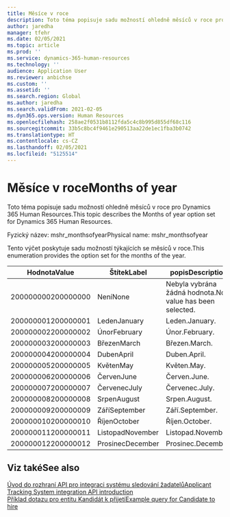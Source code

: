 ```yaml
---
title: Měsíce v roce
description: Toto téma popisuje sadu možností ohledně měsíců v roce pro Dynamics 365 Human Resources.
author: jaredha
manager: tfehr
ms.date: 02/05/2021
ms.topic: article
ms.prod: ''
ms.service: dynamics-365-human-resources
ms.technology: ''
audience: Application User
ms.reviewer: anbichse
ms.custom: ''
ms.assetid: ''
ms.search.region: Global
ms.author: jaredha
ms.search.validFrom: 2021-02-05
ms.dyn365.ops.version: Human Resources
ms.openlocfilehash: 258ae2f0531b8112fda5c4c8b995d855df68c116
ms.sourcegitcommit: 33b5c8bc4f9461e290513aa22de1ec1fba3b0742
ms.translationtype: HT
ms.contentlocale: cs-CZ
ms.lasthandoff: 02/05/2021
ms.locfileid: "5125514"
---
```

# <a name="months-of-year"></a><span data-ttu-id="52f59-103">Měsíce v roce</span><span class="sxs-lookup"><span data-stu-id="52f59-103">Months of year</span></span>

<span data-ttu-id="52f59-104">Toto téma popisuje sadu možností ohledně měsíců v roce pro Dynamics 365 Human Resources.</span><span class="sxs-lookup"><span data-stu-id="52f59-104">This topic describes the Months of year option set for Dynamics 365 Human Resources.</span></span>

<span data-ttu-id="52f59-105">Fyzický název: mshr_monthsofyear</span><span class="sxs-lookup"><span data-stu-id="52f59-105">Physical name: mshr_monthsofyear</span></span>

<span data-ttu-id="52f59-106">Tento výčet poskytuje sadu možností týkajících se měsíců v roce.</span><span class="sxs-lookup"><span data-stu-id="52f59-106">This enumeration provides the option set for the months of the year.</span></span>

| <span data-ttu-id="52f59-107">Hodnota</span><span class="sxs-lookup"><span data-stu-id="52f59-107">Value</span></span> | <span data-ttu-id="52f59-108">Štítek</span><span class="sxs-lookup"><span data-stu-id="52f59-108">Label</span></span> | <span data-ttu-id="52f59-109">popis</span><span class="sxs-lookup"><span data-stu-id="52f59-109">Description</span></span> |
| --- | --- | --- |
| <span data-ttu-id="52f59-110">200000000</span><span class="sxs-lookup"><span data-stu-id="52f59-110">200000000</span></span> | <span data-ttu-id="52f59-111">Není</span><span class="sxs-lookup"><span data-stu-id="52f59-111">None</span></span> | <span data-ttu-id="52f59-112">Nebyla vybrána žádná hodnota.</span><span class="sxs-lookup"><span data-stu-id="52f59-112">No value has been selected.</span></span> |
| <span data-ttu-id="52f59-113">200000001</span><span class="sxs-lookup"><span data-stu-id="52f59-113">200000001</span></span> | <span data-ttu-id="52f59-114">Leden</span><span class="sxs-lookup"><span data-stu-id="52f59-114">January</span></span> | <span data-ttu-id="52f59-115">Leden.</span><span class="sxs-lookup"><span data-stu-id="52f59-115">January.</span></span> |
| <span data-ttu-id="52f59-116">200000002</span><span class="sxs-lookup"><span data-stu-id="52f59-116">200000002</span></span> | <span data-ttu-id="52f59-117">Únor</span><span class="sxs-lookup"><span data-stu-id="52f59-117">February</span></span> | <span data-ttu-id="52f59-118">Únor.</span><span class="sxs-lookup"><span data-stu-id="52f59-118">February.</span></span> |
| <span data-ttu-id="52f59-119">200000003</span><span class="sxs-lookup"><span data-stu-id="52f59-119">200000003</span></span> | <span data-ttu-id="52f59-120">Březen</span><span class="sxs-lookup"><span data-stu-id="52f59-120">March</span></span> | <span data-ttu-id="52f59-121">Březen.</span><span class="sxs-lookup"><span data-stu-id="52f59-121">March.</span></span> |
| <span data-ttu-id="52f59-122">200000004</span><span class="sxs-lookup"><span data-stu-id="52f59-122">200000004</span></span> | <span data-ttu-id="52f59-123">Duben</span><span class="sxs-lookup"><span data-stu-id="52f59-123">April</span></span> | <span data-ttu-id="52f59-124">Duben.</span><span class="sxs-lookup"><span data-stu-id="52f59-124">April.</span></span> |
| <span data-ttu-id="52f59-125">200000005</span><span class="sxs-lookup"><span data-stu-id="52f59-125">200000005</span></span> | <span data-ttu-id="52f59-126">Květen</span><span class="sxs-lookup"><span data-stu-id="52f59-126">May</span></span> | <span data-ttu-id="52f59-127">Květen.</span><span class="sxs-lookup"><span data-stu-id="52f59-127">May.</span></span> |
| <span data-ttu-id="52f59-128">200000006</span><span class="sxs-lookup"><span data-stu-id="52f59-128">200000006</span></span> | <span data-ttu-id="52f59-129">Červen</span><span class="sxs-lookup"><span data-stu-id="52f59-129">June</span></span> | <span data-ttu-id="52f59-130">Červen.</span><span class="sxs-lookup"><span data-stu-id="52f59-130">June.</span></span> |
| <span data-ttu-id="52f59-131">200000007</span><span class="sxs-lookup"><span data-stu-id="52f59-131">200000007</span></span> | <span data-ttu-id="52f59-132">Červenec</span><span class="sxs-lookup"><span data-stu-id="52f59-132">July</span></span> | <span data-ttu-id="52f59-133">Červenec.</span><span class="sxs-lookup"><span data-stu-id="52f59-133">July.</span></span> |
| <span data-ttu-id="52f59-134">200000008</span><span class="sxs-lookup"><span data-stu-id="52f59-134">200000008</span></span> | <span data-ttu-id="52f59-135">Srpen</span><span class="sxs-lookup"><span data-stu-id="52f59-135">August</span></span> | <span data-ttu-id="52f59-136">Srpen.</span><span class="sxs-lookup"><span data-stu-id="52f59-136">August.</span></span> |
| <span data-ttu-id="52f59-137">200000009</span><span class="sxs-lookup"><span data-stu-id="52f59-137">200000009</span></span> | <span data-ttu-id="52f59-138">Září</span><span class="sxs-lookup"><span data-stu-id="52f59-138">September</span></span> | <span data-ttu-id="52f59-139">Září.</span><span class="sxs-lookup"><span data-stu-id="52f59-139">September.</span></span> |
| <span data-ttu-id="52f59-140">200000010</span><span class="sxs-lookup"><span data-stu-id="52f59-140">200000010</span></span> | <span data-ttu-id="52f59-141">Říjen</span><span class="sxs-lookup"><span data-stu-id="52f59-141">October</span></span> | <span data-ttu-id="52f59-142">Říjen.</span><span class="sxs-lookup"><span data-stu-id="52f59-142">October.</span></span> |
| <span data-ttu-id="52f59-143">200000011</span><span class="sxs-lookup"><span data-stu-id="52f59-143">200000011</span></span> | <span data-ttu-id="52f59-144">Listopad</span><span class="sxs-lookup"><span data-stu-id="52f59-144">November</span></span> | <span data-ttu-id="52f59-145">Listopad.</span><span class="sxs-lookup"><span data-stu-id="52f59-145">November.</span></span> |
| <span data-ttu-id="52f59-146">200000012</span><span class="sxs-lookup"><span data-stu-id="52f59-146">200000012</span></span> | <span data-ttu-id="52f59-147">Prosinec</span><span class="sxs-lookup"><span data-stu-id="52f59-147">December</span></span> | <span data-ttu-id="52f59-148">Prosinec.</span><span class="sxs-lookup"><span data-stu-id="52f59-148">December.</span></span> |

## <a name="see-also"></a><span data-ttu-id="52f59-149">Viz také</span><span class="sxs-lookup"><span data-stu-id="52f59-149">See also</span></span>

[<span data-ttu-id="52f59-150">Úvod do rozhraní API pro integraci systému sledování žadatelů</span><span class="sxs-lookup"><span data-stu-id="52f59-150">Applicant Tracking System integration API introduction</span></span>](hr-admin-integration-ats-api-introduction.md)<br>
[<span data-ttu-id="52f59-151">Příklad dotazu pro entitu Kandidát k přijetí</span><span class="sxs-lookup"><span data-stu-id="52f59-151">Example query for Candidate to hire</span></span>](hr-admin-integration-ats-api-candidate-to-hire-example-query.md)
